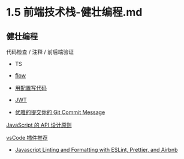 # 1.5 前端技术栈-健壮编程.md

## 健壮编程

代码检查 / 注释 / 前后端验证

* TS

* [flow](https://flow.org/en/)

* [用配置写代码](https://segmentfault.com/a/1190000015643488?utm_source=weekly&utm_medium=email&utm_campaign=email_weekly)

* [JWT](https://blog.fundebug.com/2018/07/12/what-is-jwt/)

* [优雅的提交你的 Git Commit Message](https://mp.weixin.qq.com/s/M7JIUNo3_RqsDbMp-w-FBg)

[JavaScript 的 API 设计原则](https://mp.weixin.qq.com/s/h6gdJm-lfyBAfOdAmhQ2BQ)

[vsCode 插件推荐](https://juejin.im/entry/5b7f4ffef265da4355387bd7)

* [Javascript Linting and Formatting with ESLint, Prettier, and Airbnb](https://medium.com/@joshuacrass/javascript-linting-and-formatting-with-eslint-prettier-and-airbnb-30eb746db862)
